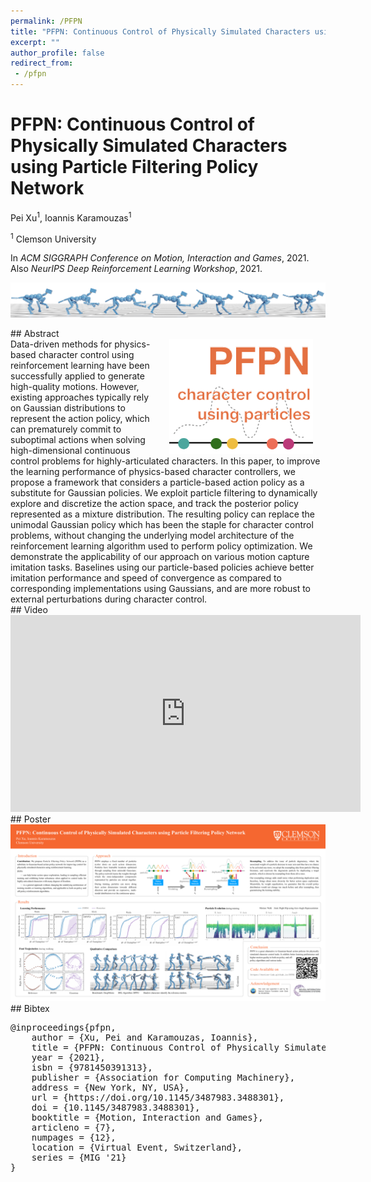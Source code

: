```yaml
---
permalink: /PFPN
title: "PFPN: Continuous Control of Physically Simulated Characters using Particle Filtering Policy Network"
excerpt: ""
author_profile: false
redirect_from: 
 - /pfpn
--- 
```



# PFPN: Continuous Control of Physically Simulated Characters using Particle Filtering Policy Network

<p class="author">
Pei Xu<sup>1</sup>, Ioannis Karamouzas<sup>1</sup>
</p>

<p class="affiliation">
<sup>1</sup> Clemson University
</p>

In _ACM SIGGRAPH Conference on Motion, Interaction and Games_, 2021.<br />
Also _NeurIPS Deep Reinforcement Learning Workshop_, 2021.

<div class="m10"></div>
<div class="teaser">
<p><img src="projects/PFPN/teaser.png" /></p>
</div>

<div class="m10"></div>
## Abstract
<div class="abstract">
<img src="projects/PFPN/nips.thumbnail.png" style="width:230px;float:right;max-width:100%;padding:0 20px 0 20px" />
Data-driven methods for physics-based character control using reinforcement learning have been successfully applied to generate high-quality motions. However, existing approaches typically rely on Gaussian distributions to represent the action policy, which can prematurely commit to suboptimal actions when solving high-dimensional continuous control problems for highly-articulated characters. In this paper, to improve the learning performance of physics-based character controllers, we propose a framework that considers a particle-based action policy as a substitute for Gaussian policies. We exploit particle filtering to dynamically explore and discretize the action space, and track the posterior policy represented as a mixture distribution. The resulting policy can replace the unimodal Gaussian policy which has been the staple for character control problems, without changing the underlying model architecture of the reinforcement learning algorithm used to perform policy optimization. We demonstrate the applicability of our approach on various motion capture imitation tasks. Baselines using our particle-based policies achieve better imitation performance and speed of convergence as compared to corresponding implementations using Gaussians, and are more robust to external perturbations during character control.
</div>


<div class="m10"></div>
<a href="https://arxiv.org/abs/2003.06959" class="paper-link" title="Paper"></a>
<a href="https://github.com/xupei0610/PFPN" class="code-link" title="Code"></a>


<div class="m10"></div>
## Video
<div style="max-width:560px">
<iframe width="560" height="315" src="https://www.youtube.com/embed/YTtdnq0WpWo?si=d_DzqASFmIkTdmQ2" frameborder="0" allow="accelerometer; autoplay; clipboard-write; encrypted-media; gyroscope; picture-in-picture; web-share" allowfullscreen></iframe>
</div>

<div class="m10"></div>
## Poster
<a href="projects/PFPN/nips.poster.pdf"><img src="projects/PFPN/poster.png" style="max-width:100%"></a>



<div class="m10"></div>
## Bibtex
<pre class="bibtex">
@inproceedings{pfpn,
    author = {Xu, Pei and Karamouzas, Ioannis},
    title = {PFPN: Continuous Control of Physically Simulated Characters Using Particle Filtering Policy Network},
    year = {2021},
    isbn = {9781450391313},
    publisher = {Association for Computing Machinery},
    address = {New York, NY, USA},
    url = {https://doi.org/10.1145/3487983.3488301},
    doi = {10.1145/3487983.3488301},
    booktitle = {Motion, Interaction and Games},
    articleno = {7},
    numpages = {12},
    location = {Virtual Event, Switzerland},
    series = {MIG '21}
}
</pre>
